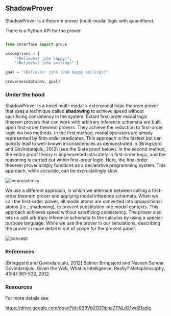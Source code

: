 
## ShadowProver
ShadowProver is a theorem prover (multi-modal logic with quantifiers). 

There is a Python API for the prover. 

```python

from interface import prove

assumptions = [
    "(Believes! john happy)", 
    "(Believes! john smiling)" ]

goal = "(Believes! john (and happy smiling))"

prove(assumptions, goal)

```

### Under the hood

ShadowProver is a novel multi-modal + extensional logic theorem prover that uses a technique called **shadowing** to achieve speed without sacrificing consistency in the system. Extant first-order modal logic theorem provers that can work with arbitrary inference schemata are built upon first-order theorem provers. They achieve the reduction to first-order logic via two methods.
In the first method, modal operators are simply represented by first-order predicates. This approach is the fastest but can quickly lead to well-known inconsistencies as demonstrated
in [Bringsjord and Govindarajulu, 2012] (see the Slate proof below). In the second
method, the entire proof theory is implemented intricately
in first-order logic, and the reasoning is carried out
within first-order logic. Here, the first-order theorem prover
simply functions as a declarative programming system. This
approach, while accurate, can be excruciatingly slow.

![inconsistency](https://raw.githubusercontent.com/naveensundarg/prover/master/docs/inconsistency.png) 


We use
a different approach, in which we alternate between calling
a first-order theorem prover and applying modal inference
schemata. When we call the first-order prover, all modal
atoms are converted into propositional atoms (i.e., shadowing),
to prevent substitution into modal contexts. This approach
achieves speed without sacrificing consistency. The
prover also lets us add arbitrary inference schemata to the
calculus by using a special-purpose language. While we use
the prover in our simulations, describing the prover in more
detail is out of scope for the present paper.

![concept](https://raw.githubusercontent.com/naveensundarg/prover/master/docs/concept.png) 


### References

[Bringsjord and Govindarajulu, 2012] Selmer Bringsjord and
Naveen Sundar Govindarajulu. Given the Web, What is
Intelligence, Really? Metaphilosophy, 43(4):361–532, 2012.


### Resources
For more details see:

https://drive.google.com/open?id=0B9Vb2O21ibhaZTNLd21wd21adjg

